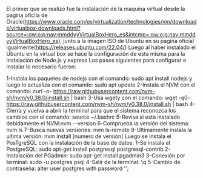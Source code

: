 El primer que se realizo fue la instalación de la maquina virtual desde la pagina oficila de Oracle(https://www.oracle.com/es/virtualization/technologies/vm/downloads/virtualbox-downloads.html?source=:ow:o:p:nav:mmddyyVirtualBoxHero_es&intcmp=:ow:o:p:nav:mmddyyVirtualBoxHero_es), junto a la imagen ISO de Ubuntu en su pagina oficial igualmente(https://releases.ubuntu.com/22.04/)
Luego al haber instalado el Ubuntu en la virtual box se hace la configuración de esta misma para la instalación de Node.js y express
Los pasos siguientes para configurar e instalar lo necesario fueron:

1-Instala los paquetes de nodejs con el comando: sudo apt install nodejs y luego lo actualiza con el comando: sudo apt update
2-Instala el NVM con el comando: curl -o- https://raw.githubusercontent.com/nvm-sh/nvm/v0.38.0/install.sh | bash
3-Usa wgety con el comando: wget -q0- https://raw.githubusercontent.com/nvm-sh/nvm/v0.38.0/install.sh | bash
4-Cierra y vuelva a abrir la terminal para que el sistema reconozca los cambios con el comando: source ~/.bashrc
5-Revisa si esta instalado debidamente el NVM:nvm --version
6-Comprueba la versión del sistema: nvm ls
7-Busca nuevas versiones: nvm ls-remote
8-Ultimamente instala la ultima versión: nvm install [numero de versión]
Luego se instala el PosTgreSQL con la instalación de la base de datos:
1-Se instala el PostgreSQL: sudo apt-get install postgresql postgresql-contrib
2-Instalación del PGadmin: sudo apt-get install pgadmin3
3-Conexión por terminal: sudo -u postgres psql
4-Salir de la terminal: \q
5-Cambio de contraseña: alter user postgres with password '<new password>';



